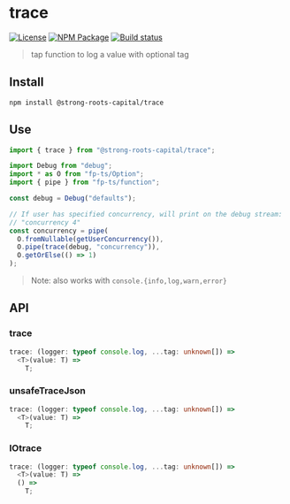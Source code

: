 # trace

[![License][]](https://opensource.org/licenses/ISC)
[![NPM Package][]](https://npmjs.org/package/@strong-roots-capital/trace)
[![Build status][]](https://travis-ci.org/strong-roots-capital/trace)

[license]: https://img.shields.io/badge/License-ISC-blue.svg
[npm package]: https://img.shields.io/npm/v/@strong-roots-capital/trace.svg
[build status]: https://travis-ci.org/strong-roots-capital/trace.svg?branch=master

> tap function to log a value with optional tag

## Install

```shell
npm install @strong-roots-capital/trace
```

## Use

```typescript
import { trace } from "@strong-roots-capital/trace";

import Debug from "debug";
import * as O from "fp-ts/Option";
import { pipe } from "fp-ts/function";

const debug = Debug("defaults");

// If user has specified concurrency, will print on the debug stream:
// "concurrency 4"
const concurrency = pipe(
  O.fromNullable(getUserConcurrency()),
  O.pipe(trace(debug, "concurrency")),
  O.getOrElse(() => 1)
);
```

> Note: also works with `console.{info,log,warn,error}`

## API

### trace

```typescript
trace: (logger: typeof console.log, ...tag: unknown[]) =>
  <T>(value: T) =>
    T;
```

### unsafeTraceJson

```typescript
trace: (logger: typeof console.log, ...tag: unknown[]) =>
  <T>(value: T) =>
    T;
```

### IOtrace

```typescript
trace: (logger: typeof console.log, ...tag: unknown[]) =>
  <T>(value: T) =>
  () =>
    T;
```
